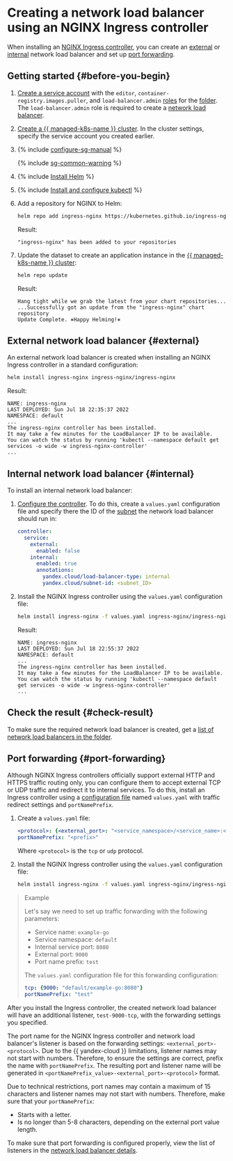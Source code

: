 # Creating a network load balancer using an NGINX Ingress controller

When installing an [NGINX Ingress controller](https://kubernetes.github.io/ingress-nginx/), you can create an [external](../../network-load-balancer/concepts/index.md) or [internal](../../network-load-balancer/concepts/nlb-types.md) network load balancer and set up [port forwarding](#port-forwarding).

## Getting started {#before-you-begin}

1. [Create a service account](../../iam/operations/sa/create.md) with the `editor`, `container-registry.images.puller`, and `load-balancer.admin` [roles](../../iam/concepts/access-control/roles.md) for the [folder](../../resource-manager/concepts/resources-hierarchy.md#folder). The `load-balancer.admin` role is required to create a [network load balancer](../../network-load-balancer/concepts/index.md).
1. [Create a {{ managed-k8s-name }} cluster](kubernetes-cluster/kubernetes-cluster-create.md). In the cluster settings, specify the service account you created earlier.
1. {% include [configure-sg-manual](../../_includes/managed-kubernetes/security-groups/configure-sg-manual-lvl3.md) %}

   {% include [sg-common-warning](../../_includes/managed-kubernetes/security-groups/sg-common-warning.md) %}

1. {% include [Install Helm](../../_includes/managed-kubernetes/helm-install.md) %}
1. {% include [Install and configure kubectl](../../_includes/managed-kubernetes/kubectl-install.md) %}
1. Add a repository for NGINX to Helm:

   ```bash
   helm repo add ingress-nginx https://kubernetes.github.io/ingress-nginx
   ```

   Result:

   ```text
   "ingress-nginx" has been added to your repositories
   ```

1. Update the dataset to create an application instance in the [{{ managed-k8s-name }} cluster](../concepts/index.md#kubernetes-cluster):

   ```bash
   helm repo update
   ```

   Result:

   ```text
   Hang tight while we grab the latest from your chart repositories...
   ...Successfully got an update from the "ingress-nginx" chart repository
   Update Complete. ⎈Happy Helming!⎈
   ```

## External network load balancer {#external}

An external network load balancer is created when installing an NGINX Ingress controller in a standard configuration:

```bash
helm install ingress-nginx ingress-nginx/ingress-nginx
```

Result:

```text
NAME: ingress-nginx
LAST DEPLOYED: Sun Jul 18 22:35:37 2022
NAMESPACE: default
...
The ingress-nginx controller has been installed.
It may take a few minutes for the LoadBalancer IP to be available.
You can watch the status by running 'kubectl --namespace default get services -o wide -w ingress-nginx-controller'
...
```

## Internal network load balancer {#internal}

To install an internal network load balancer:
1. [Configure the controller](https://github.com/kubernetes/ingress-nginx/blob/main/charts/ingress-nginx/values.yaml). To do this, create a `values.yaml` configuration file and specify there the ID of the [subnet](../../vpc/concepts/network.md#subnet) the network load balancer should run in:

   ```yaml
   controller:
     service:
       external:
         enabled: false
       internal:
         enabled: true
         annotations:
           yandex.cloud/load-balancer-type: internal
           yandex.cloud/subnet-id: <subnet_ID>
   ```

1. Install the NGINX Ingress controller using the `values.yaml` configuration file:

   ```bash
   helm install ingress-nginx -f values.yaml ingress-nginx/ingress-nginx
   ```

   Result:

   ```text
   NAME: ingress-nginx
   LAST DEPLOYED: Sun Jul 18 22:55:37 2022
   NAMESPACE: default
   ...
   The ingress-nginx controller has been installed.
   It may take a few minutes for the LoadBalancer IP to be available.
   You can watch the status by running 'kubectl --namespace default get services -o wide -w ingress-nginx-controller'
   ...
   ```

## Check the result {#check-result}

To make sure the required network load balancer is created, get a [list of network load balancers in the folder](../../network-load-balancer/operations/load-balancer-list.md#list).

## Port forwarding {#port-forwarding}

Although NGINX Ingress controllers officially support external HTTP and HTTPS traffic routing only, you can configure them to accept external TCP or UDP traffic and redirect it to internal services. To do this, install an Ingress controller using a [configuration file](https://github.com/kubernetes/ingress-nginx/blob/main/charts/ingress-nginx/values.yaml) named `values.yaml` with traffic redirect settings and `portNamePrefix`.
1. Create a `values.yaml` file:

   ```yaml
   <protocol>: {<external_port>: "<service_namespace>/<service_name>:<internal_port>"}
   portNamePrefix: "<prefix>"
   ```

   Where `<protocol>` is the `tcp` or `udp` protocol.

1. Install the NGINX Ingress controller using the `values.yaml` configuration file:

   ```bash
   helm install ingress-nginx -f values.yaml ingress-nginx/ingress-nginx
   ```

> Example
>
> Let's say we need to set up traffic forwarding with the following parameters:
> * Service name: `example-go`
> * Service namespace: `default`
> * Internal service port: `8080`
> * External port: `9000`
> * Port name prefix: `test`
>
> The `values.yaml` configuration file for this forwarding configuration:
>
> ```yaml
> tcp: {9000: "default/example-go:8080"}
> portNamePrefix: "test"
> ```

After you install the Ingress controller, the created network load balancer will have an additional listener, `test-9000-tcp`, with the forwarding settings you specified.

The port name for the NGINX Ingress controller and network load balancer's listener is based on the forwarding settings: `<external_port>-<protocol>`. Due to the {{ yandex-cloud }} limitations, listener names may not start with numbers. Therefore, to ensure the settings are correct, prefix the name with `portNamePrefix`. The resulting port and listener name will be generated in `<portNamePrefix_value>-<external_port>-<protocol>` format.

Due to technical restrictions, port names may contain a maximum of 15 characters and listener names may not start with numbers. Therefore, make sure that your `portNamePrefix`:
* Starts with a letter.
* Is no longer than 5-8 characters, depending on the external port value length.

To make sure that port forwarding is configured properly, view the list of listeners in the [network load balancer details](../../network-load-balancer/operations/load-balancer-list.md#get).